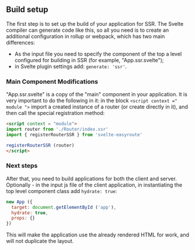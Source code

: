## Build setup

The first step is to set up the build of your application for
SSR. The Svelte compiler can generate code like this, so
all you need is to create an additional configuration
in rollup or webpack, which has two main differences:

* As the input file you need to specify the component of the top
a level configured for building in SSR (for example, "App.ssr.svelte");
* in Svelte plugin settings add: `generate: 'ssr'`.

### Main Component Modifications

"App.ssr.svelte" is a copy of the "main" component
in your application. It is very important to do the following in it:
in the block `<script context =" module ">` import
a created instance of a router (or create directly in it), and
then call the special registration method:

```html
<script context = "module">
import router from './Router/index.ssr'
import { registerRouterSSR } from 'svelte-easyroute'

registerRouterSSR (router)
</script>
```

### Next steps

After that, you need to build applications for both the client and
server. Optionally - in the input js file of the client application,
in instantiating the top level component class
add `hydrate: true`:

```javascript
new App ({
  target: document.getElementById ('app'),
  hydrate: true,
  props: {}
})
```

This will make the application use the already rendered HTML
for work, and will not duplicate the layout.